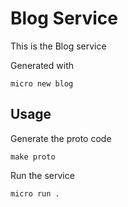 # Blog Service

This is the Blog service

Generated with

```
micro new blog
```

## Usage

Generate the proto code

```
make proto
```

Run the service

```
micro run .
```
